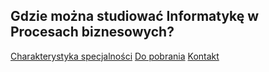 ## Gdzie można studiować Informatykę w Procesach biznesowych?

[Charakterystyka specjalności](./IwPB/contact.md)
[Do pobrania](./downloads.md)
[Kontakt](./preferences.md)
